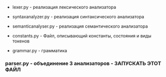 * lexer.py - реализация лексического анализатора
* syntaxanalyzer.py - реализация синтаксического анализатора
* semanticanalyser.py - реализация семантического анализатора

* constants.py - Файл, описывающий константы, состояния и виды токенов
* grammar.py - грамматика

### parser.py - объединение 3 анализаторов - ЗАПУСКАТЬ ЭТОТ ФАЙЛ
